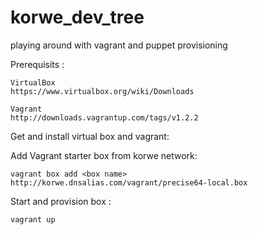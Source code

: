 korwe_dev_tree
==============

playing around with vagrant and puppet provisioning 

Prerequisits :

	VirtualBox
	https://www.virtualbox.org/wiki/Downloads
	
	Vagrant 
	http://downloads.vagrantup.com/tags/v1.2.2

Get and install virtual box and vagrant:


Add Vagrant starter box from korwe network:

	vagrant box add <box name> http://korwe.dnsalias.com/vagrant/precise64-local.box

Start and provision box :
	
	vagrant up
